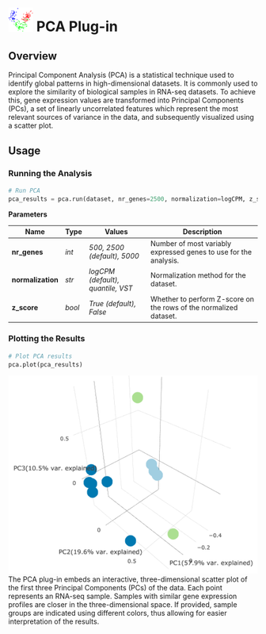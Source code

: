 <img src="img/pca-icon.png" width="50px"> PCA Plug-in
================

Overview
----------------
Principal Component Analysis (PCA) is a statistical technique used to identify global patterns in high-dimensional datasets. It is commonly used to explore the similarity of biological samples in RNA-seq datasets. To achieve this, gene expression values are transformed into Principal Components (PCs), a set of linearly uncorrelated features which represent the most relevant sources of variance in the data, and subsequently visualized using a scatter plot.

Usage
----------------
### Running the Analysis
```python
# Run PCA
pca_results = pca.run(dataset, nr_genes=2500, normalization=logCPM, z_score=True)
```

**Parameters**

| Name | Type | Values | Description |
| ---- | ---- | ------ | ----------- |
| **nr_genes** | *int* | *500, 2500 (default), 5000* | Number of most variably expressed genes to use for the analysis. |
| **normalization** | *str* | *logCPM (default), quantile, VST* | Normalization method for the dataset. |
| **z_score** | *bool* | *True (default), False* | Whether to perform Z-score on the rows of the normalized dataset. |


### Plotting the Results
```python
# Plot PCA results
pca.plot(pca_results)
```
<img src="img/pca-example.png"> 
The PCA plug-in embeds an interactive, three-dimensional scatter plot of the first three Principal Components (PCs) of the data. Each point represents an RNA-seq sample. Samples with similar gene expression profiles are closer in the three-dimensional space. If provided, sample groups are indicated using different colors, thus allowing for easier interpretation of the results.